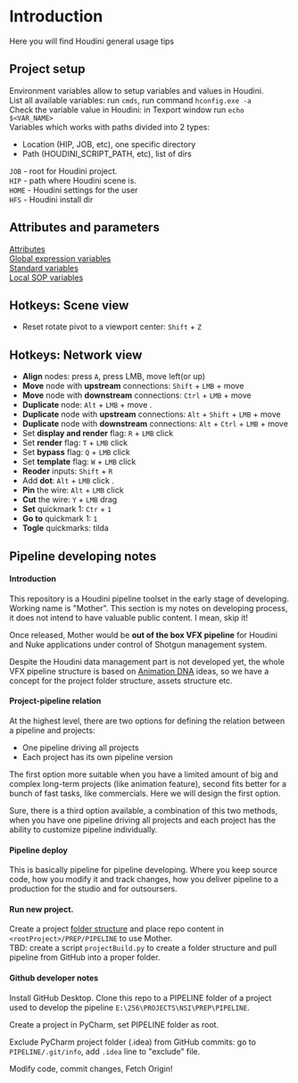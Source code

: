 # Introduction
Here you will find Houdini general usage tips

## Project setup
Environment variables allow to setup variables and values in Houdini.  
List all available variables: run `cmds`, run command `hconfig.exe -a`  
Check the variable value in Houdini: in Texport window run `echo $<VAR_NAME>`  
Variables which works with paths divided into 2 types:  
- Location (HIP, JOB, etc), one specific directory
- Path (HOUDINI_SCRIPT_PATH, etc), list of dirs

`JOB` - root for Houdini project.  
`HIP` - path where Houdini scene is.  
`HOME` - Houdini settings for the user  
`HFS` - Houdini install dir

## Attributes and parameters
[Attributes](http://www.sidefx.com/docs/houdini/model/attributes)  
[Global expression variables](http://www.sidefx.com/docs/houdini14.0/expressions/_globals)  
[Standard variables](http://www.sidefx.com/docs/houdini/nodes/sop/standardvariables)  
[Local SOP variables](http://www.sidefx.com/docs/houdini/nodes/sop/point#locals)

## Hotkeys: Scene view
- Reset rotate pivot to a viewport center: `Shift` + `Z`

## Hotkeys: Network view
- **Align** nodes: press `A`, press LMB, move left(or up)  
- **Move** node with **upstream** connections: `Shift` + `LMB` + move  
- **Move** node with **downstream** connections: `Ctrl` + `LMB` + move
- **Duplicate** node: `Alt` + `LMB` + move . 
- **Duplicate** node with **upstream** connections: `Alt` + `Shift` + `LMB` + move  
- **Duplicate** node with **downstream** connections: `Alt` + `Ctrl` + `LMB` + move  
- Set **display and render** flag: `R` + `LMB` click   
- Set **render** flag: `T` + `LMB` click   
- Set **bypass** flag: `Q` + `LMB` click  
- Set **template** flag: `W` + `LMB` click  
- **Reoder** inputs: `Shift` + `R`  
- Add **dot**: `Alt` + `LMB` click . 
- **Pin** the wire: `Alt` + `LMB` click  
- **Cut** the wire: `Y` + `LMB` drag  
- **Set** quickmark 1: `Ctr` + `1`  
- **Go to** quickmark 1: `1`  
- **Togle** quickmarks: tilda

## Pipeline developing notes
#### Introduction
This repository is a Houdini pipeline toolset in the early stage of developing. Working name is "Mother". This section is my notes on developing process, it does not intend to have valuable public content. I mean, skip it!

Once released, Mother would be **out of the box VFX pipeline** for Houdini and Nuke applications under control of Shotgun management system.

Despite the Houdini data management part is not developed yet, the whole VFX pipeline structure is based on [Animation DNA](https://github.com/kiryha/AnimationDNA/wiki) ideas, so we have a concept for the project folder structure, assets structure etc.

#### Project-pipeline relation
At the highest level, there are two options for defining the relation between a pipeline and projects:
- One pipeline driving all projects  
- Each project has its own pipeline version  

The first option more suitable when you have a limited amount of big and complex long-term projects (like animation feature), second fits better for a bunch of fast tasks, like commercials. Here we will design the first option.

Sure, there is a third option available, a combination of this two methods, when you have one pipeline driving all projects and each project has the ability to customize pipeline individually.

#### Pipeline deploy
This is basically pipeline for pipeline developing. Where you keep source code, how you modify it and track changes, how you deliver pipeline to a production for the studio and for outsoursers.

#### Run new project.
Create a project [folder structure](https://github.com/kiryha/AnimationDNA/wiki/02-Codex-DNA#folder-structure) and place repo content in `<rootProject>/PREP/PIPELINE` to use Mother.  
TBD: create a script `projectBuild.py` to create a folder structure and pull pipeline from GitHub into a proper folder. 

#### Github developer notes
Install GitHub Desktop. Clone this repo to a PIPELINE folder of a project used to develop the pipeline `E:\256\PROJECTS\NSI\PREP\PIPELINE`.

Create a project in PyCharm, set PIPELINE folder as root.

Exclude PyCharm project folder (.idea) from GitHub commits: go to `PIPELINE/.git/info`, add `.idea` line to "exclude" file.

Modify code, commit changes, Fetch Origin!